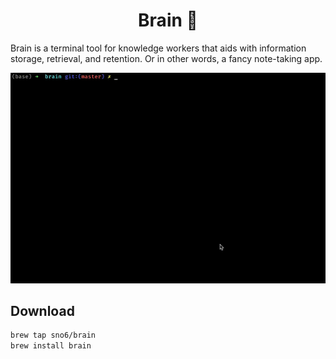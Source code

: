<h1 align="center">Brain 🧠</h1>

Brain is a terminal tool for knowledge workers that aids with information storage, retrieval, and retention. Or in other words, a fancy note-taking app.

![GIF demo](demo.gif)

## Download

```sh
brew tap sno6/brain
brew install brain
```
